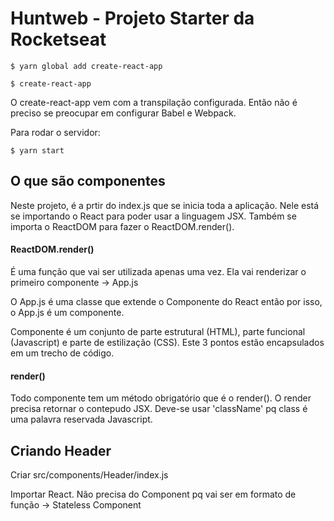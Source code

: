 # Huntweb - Projeto Starter da Rocketseat

    $ yarn global add create-react-app

    $ create-react-app

O create-react-app vem com a transpilação configurada. Então não é preciso se preocupar em configurar Babel e Webpack.

Para rodar o servidor:

    $ yarn start

## O que são componentes

Neste projeto, é a prtir do index.js que se inicia toda a aplicação. Nele está se importando o React para poder usar a linguagem JSX. Também se importa o ReactDOM para fazer o ReactDOM.render().

#### ReactDOM.render()

É uma função que vai ser utilizada apenas uma vez. Ela vai renderizar o primeiro componente -> App.js

O App.js é uma classe que extende o Componente do React então por isso, o App.js é um componente.

Componente é um conjunto de parte estrutural (HTML), parte funcional (Javascript) e parte de estilização (CSS). Este 3 pontos estão encapsulados em um trecho de código.

#### render()

Todo componente tem um método obrigatório que é o render(). O render precisa retornar o contepudo JSX. Deve-se usar 'className' pq class é uma palavra reservada Javascript.

## Criando Header

Criar src/components/Header/index.js

Importar React. Não precisa do Component pq vai ser em formato de função -> Stateless Component
